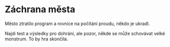 # Záchrana města

Město ztratilo program a rovnice na počítání proudu, někdo je ukradl.

Najdi test a výsledky pro dohrání, ale pozor, někde se může schovávat velké monstrum. To by hra skončila.
